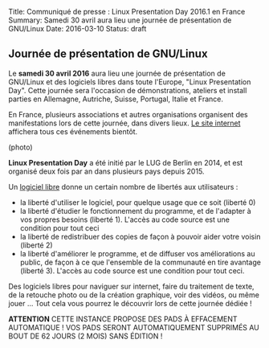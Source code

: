 Title: Communiqué de presse : Linux Presentation Day 2016.1 en France
Summary: Samedi 30 avril aura lieu une journée de présentation de GNU/Linux
Date: 2016-03-10
Status: draft

## Journée de présentation de GNU/Linux

Le **samedi 30 avril 2016** aura lieu une journée de présentation de GNU/Linux et des logiciels libres dans toute l'Europe, "Linux Presentation Day". Cette journée sera l'occasion de démonstrations, ateliers et install parties en Allemagne, Autriche, Suisse, Portugal, Italie et France.

En France, plusieurs associations et autres organisations organisent des manifestations lors de cette journée, dans divers lieux. [Le site internet](http://linux-presentation-day.fr/) affichera tous ces événements bientôt.

(photo)

**Linux Presentation Day** a été initié par le LUG de Berlin en 2014, et est organisé deux fois par an dans plusieurs pays depuis 2015.

Un [logiciel libre](http://www.april.org/articles/intro/ll.html) donne un certain nombre de libertés aux utilisateurs :

* la liberté d'utiliser le logiciel, pour quelque usage que ce soit (liberté 0)
* la liberté d'étudier le fonctionnement du programme, et de l'adapter à vos propres besoins (liberté 1). L'accès au code source est une condition pour tout ceci  
* la liberté de redistribuer des copies de façon à pouvoir aider votre voisin (liberté 2)  
* la liberté d'améliorer le programme, et de diffuser vos améliorations au public, de façon à ce que l'ensemble de la communauté en tire avantage (liberté 3). L'accès au code source est une condition pour tout ceci.

Des logiciels libres pour naviguer sur internet, faire du traitement de texte, de la retouche photo ou de la création graphique, voir des vidéos, ou même jouer ... Tout cela vous pourrez le découvrir lors de cette journée dédiée !




**ATTENTION**
CETTE INSTANCE PROPOSE DES PADS À EFFACEMENT AUTOMATIQUE !
VOS PADS SERONT AUTOMATIQUEMENT SUPPRIMÉS AU BOUT DE 62 JOURS (2 MOIS) SANS ÉDITION !
